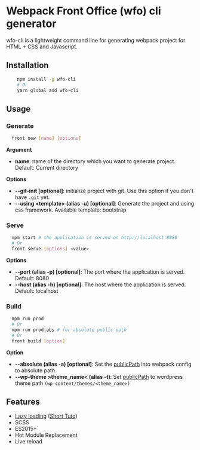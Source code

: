 # Webpack Front Office (wfo) cli generator
 wfo-cli is a lightweight command line for generating webpack project for HTML + CSS and Javascript.

## Installation
``` bash
    npm install -g wfo-cli
    # Or
    yarn global add wfo-cli
```

## Usage
### Generate
``` bash
  front new [name] [options]
```
**Argument**

 - **name**: name of the directory which you want to generate project. Default: Current directory

**Options**

 -  **--git-init [optional]**: initialize project with git. Use this option if you don't have `.git` yet.
 - **--using &lt;template&gt; (alias *-u*) [optional]**: Generate the project and using css framework. Available template: bootstrap

### Serve
``` bash
  npm start # the application is served on http://localhost:8080
  # Or
  front serve [options] <value>
```

**Options**

 - **--port (alias -p) [optional]**: The port where the application is served. Default: 8080
 - **--host (alias -h) [optional]**: The host where the application is served. Default: localhost

### Build
``` bash
  npm run prod
  # Or
  npm run prod:abs # for absolute public path
  # Or
  front build [option]
```

**Option**   

   - **--absolute (alias -a) [optional]**: Set the [publicPath](https://webpack.js.org/guides/public-path/) into webpack config to absolute path.
   - **--wp-theme &gt;theme_name&lt; (alias -t)**: Set [publicPath](https://webpack.js.org/guides/public-path/) to wordpress theme path `(wp-content/themes/<theme_name>)`


## Features

 - [Lazy loading](https://webpack.js.org/guides/lazy-loading/) ([Short Tuto](https://github.com/radonirinamaminiaina/wfo-cli/wiki/Lazy-loading-tutorial-using-wfo-cli))
 - SCSS
 - ES2015+
 - Hot Module Replacement
 - Live reload